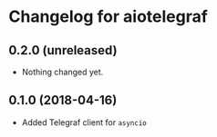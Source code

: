 # Changelog for aiotelegraf

## 0.2.0 (unreleased)

- Nothing changed yet.

## 0.1.0 (2018-04-16)

- Added Telegraf client for `asyncio`
